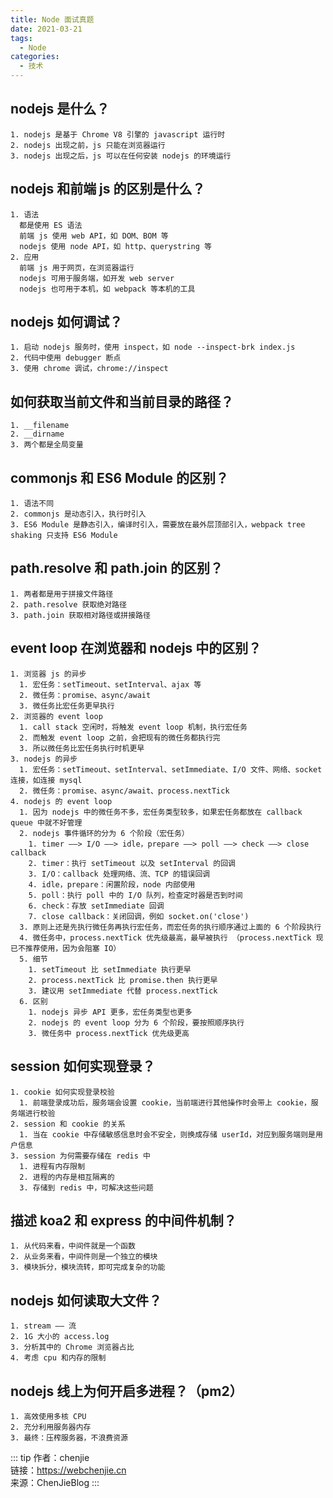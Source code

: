 ```yaml
---
title: Node 面试真题
date: 2021-03-21
tags:
  - Node
categories:
  - 技术
---
```

## nodejs 是什么？
    1. nodejs 是基于 Chrome V8 引擎的 javascript 运行时
    2. nodejs 出现之前，js 只能在浏览器运行
    3. nodejs 出现之后，js 可以在任何安装 nodejs 的环境运行

## nodejs 和前端 js 的区别是什么？
    1. 语法
      都是使用 ES 语法
      前端 js 使用 web API，如 DOM、BOM 等
      nodejs 使用 node API，如 http、querystring 等
    2. 应用
      前端 js 用于网页，在浏览器运行
      nodejs 可用于服务端，如开发 web server
      nodejs 也可用于本机，如 webpack 等本机的工具

## nodejs 如何调试？
    1. 启动 nodejs 服务时，使用 inspect，如 node --inspect-brk index.js
    2. 代码中使用 debugger 断点
    3. 使用 chrome 调试，chrome://inspect

## 如何获取当前文件和当前目录的路径？
    1. __filename
    2. __dirname
    3. 两个都是全局变量

## commonjs 和 ES6 Module 的区别？
    1. 语法不同
    2. commonjs 是动态引入，执行时引入
    3. ES6 Module 是静态引入，编译时引入，需要放在最外层顶部引入，webpack tree shaking 只支持 ES6 Module

## path.resolve 和 path.join 的区别？
    1. 两者都是用于拼接文件路径
    2. path.resolve 获取绝对路径
    3. path.join 获取相对路径或拼接路径

## event loop 在浏览器和 nodejs 中的区别？
    1. 浏览器 js 的异步
      1. 宏任务：setTimeout、setInterval、ajax 等
      2. 微任务：promise、async/await
      3. 微任务比宏任务更早执行
    2. 浏览器的 event loop
      1. call stack 空闲时，将触发 event loop 机制，执行宏任务
      2. 而触发 event loop 之前，会把现有的微任务都执行完
      3. 所以微任务比宏任务执行时机更早
    3. nodejs 的异步
      1. 宏任务：setTimeout、setInterval、setImmediate、I/O 文件、网络、socket 连接，如连接 mysql
      2. 微任务：promise、async/await、process.nextTick
    4. nodejs 的 event loop
      1. 因为 nodejs 中的微任务不多，宏任务类型较多，如果宏任务都放在 callback queue 中就不好管理
      2. nodejs 事件循环的分为 6 个阶段（宏任务）
        1. timer ——> I/O ——> idle，prepare ——> poll ——> check ——> close callback
        2. timer：执行 setTimeout 以及 setInterval 的回调
        3. I/O：callback 处理网络、流、TCP 的错误回调
        4. idle，prepare：闲置阶段，node 内部使用
        5. poll：执行 poll 中的 I/O 队列，检查定时器是否到时间
        6. check：存放 setImmediate 回调
        7. close callback：关闭回调，例如 socket.on('close')
      3. 原则上还是先执行微任务再执行宏任务，而宏任务的执行顺序通过上面的 6 个阶段执行
      4. 微任务中，process.nextTick 优先级最高，最早被执行 （process.nextTick 现已不推荐使用，因为会阻塞 IO）
      5. 细节
        1. setTimeout 比 setImmediate 执行更早
        2. process.nextTick 比 promise.then 执行更早
        3. 建议用 setImmediate 代替 process.nextTick
      6. 区别
        1. nodejs 异步 API 更多，宏任务类型也更多
        2. nodejs 的 event loop 分为 6 个阶段，要按照顺序执行
        3. 微任务中 process.nextTick 优先级更高

## session 如何实现登录？
    1. cookie 如何实现登录校验
      1. 前端登录成功后，服务端会设置 cookie，当前端进行其他操作时会带上 cookie，服务端进行校验
    2. session 和 cookie 的关系
      1. 当在 cookie 中存储敏感信息时会不安全，则换成存储 userId，对应到服务端则是用户信息
    3. session 为何需要存储在 redis 中
      1. 进程有内存限制
      2. 进程的内存是相互隔离的
      3. 存储到 redis 中，可解决这些问题

## 描述 koa2 和 express 的中间件机制？
    1. 从代码来看，中间件就是一个函数
    2. 从业务来看，中间件则是一个独立的模块
    3. 模块拆分，模块流转，即可完成复杂的功能

## nodejs 如何读取大文件？
    1. stream —— 流
    2. 1G 大小的 access.log
    3. 分析其中的 Chrome 浏览器占比
    4. 考虑 cpu 和内存的限制

## nodejs 线上为何开启多进程？（pm2）
    1. 高效使用多核 CPU
    2. 充分利用服务器内存
    3. 最终：压榨服务器，不浪费资源

::: tip
作者：chenjie <br>
链接：https://webchenjie.cn <br>
来源：ChenJieBlog
:::
